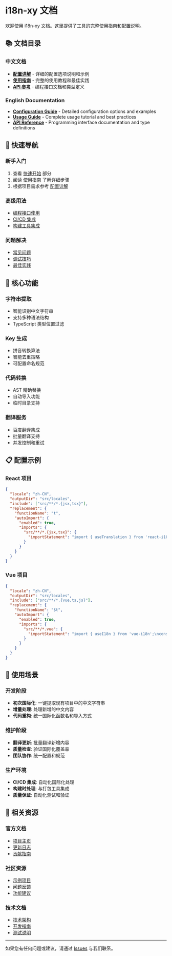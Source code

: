 # i18n-xy 文档

欢迎使用 i18n-xy 文档。这里提供了工具的完整使用指南和配置说明。

## 📚 文档目录

### 中文文档

- **[配置详解](./configuration.md)** - 详细的配置选项说明和示例
- **[使用指南](./usage-guide.md)** - 完整的使用教程和最佳实践
- **[API 参考](./api-reference.md)** - 编程接口文档和类型定义

### English Documentation

- **[Configuration Guide](./configuration.en.md)** - Detailed configuration options and examples
- **[Usage Guide](./usage-guide.en.md)** - Complete usage tutorial and best practices
- **[API Reference](./api-reference.md)** - Programming interface documentation and type definitions

## 🚀 快速导航

### 新手入门
1. 查看 [快速开始](../README.md#-快速开始) 部分
2. 阅读 [使用指南](./usage-guide.md) 了解详细步骤
3. 根据项目需求参考 [配置详解](./configuration.md)

### 高级用法
- [编程接口使用](./api-reference.md#完整示例)
- [CI/CD 集成](./usage-guide.md#高级用法)
- [构建工具集成](./usage-guide.md#与构建工具集成)

### 问题解决
- [常见问题](./usage-guide.md#故障排除)
- [调试技巧](./usage-guide.md#调试技巧)
- [最佳实践](./usage-guide.md#最佳实践)

## 🔧 核心功能

### 字符串提取
- 智能识别中文字符串
- 支持多种语法结构
- TypeScript 类型位置过滤

### Key 生成
- 拼音转换算法
- 智能去重策略
- 可配置命名规范

### 代码转换
- AST 精确替换
- 自动导入功能
- 临时目录支持

### 翻译服务
- 百度翻译集成
- 批量翻译支持
- 并发控制和重试

## 📋 配置示例

### React 项目
```json
{
  "locale": "zh-CN",
  "outputDir": "src/locales",
  "include": ["src/**/*.{jsx,tsx}"],
  "replacement": {
    "functionName": "t",
    "autoImport": {
      "enabled": true,
      "imports": {
        "src/**/*.{jsx,tsx}": {
          "importStatement": "import { useTranslation } from 'react-i18next';\nconst { t } = useTranslation();"
        }
      }
    }
  }
}
```

### Vue 项目
```json
{
  "locale": "zh-CN", 
  "outputDir": "src/locales",
  "include": ["src/**/*.{vue,ts,js}"],
  "replacement": {
    "functionName": "$t",
    "autoImport": {
      "enabled": true,
      "imports": {
        "src/**/*.vue": {
          "importStatement": "import { useI18n } from 'vue-i18n';\nconst { t: $t } = useI18n();"
        }
      }
    }
  }
}
```

## 🎯 使用场景

### 开发阶段
- **初次国际化**: 一键提取现有项目中的中文字符串
- **增量处理**: 处理新增的中文内容
- **代码重构**: 统一国际化函数名和导入方式

### 维护阶段
- **翻译更新**: 批量翻译新增内容
- **质量检查**: 验证国际化覆盖率
- **团队协作**: 统一配置和规范

### 生产环境
- **CI/CD 集成**: 自动化国际化处理
- **构建时处理**: 与打包工具集成
- **质量保证**: 自动化测试和验证

## 📖 相关资源

### 官方文档
- [项目主页](../README.md)
- [更新日志](../CHANGELOG.md)
- [贡献指南](../CONTRIBUTING.md)

### 社区资源
- [示例项目](../examples/)
- [问题反馈](https://github.com/your-org/i18n-xy/issues)
- [功能建议](https://github.com/your-org/i18n-xy/discussions)

### 技术文档
- [技术架构](./architecture.md)
- [开发指南](./development.md)
- [测试说明](./testing.md)

---

如果您有任何问题或建议，请通过 [Issues](https://github.com/your-org/i18n-xy/issues) 与我们联系。 